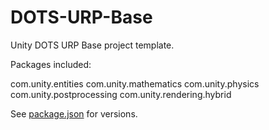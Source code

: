 # DOTS-URP-Base
Unity DOTS URP Base project template.

Packages included:

com.unity.entities
com.unity.mathematics
com.unity.physics
com.unity.postprocessing
com.unity.rendering.hybrid

See [package.json]() for versions.

